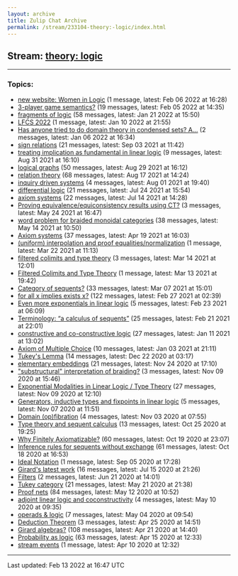 ```yaml
---
layout: archive
title: Zulip Chat Archive
permalink: /stream/233104-theory:-logic/index.html
---
```


## Stream: [theory: logic](https://mattecapu.github.io/ct-zulip-archive/stream/233104-theory:-logic/index.html)
---

### Topics:

* [new website: Women in Logic](topic/new.20website.3A.20Women.20in.20Logic.html) (1 message, latest: Feb 06 2022 at 16:28)
* [3-player game semantics?](topic/3-player.20game.20semantics.3F.html) (19 messages, latest: Feb 05 2022 at 14:35)
* [fragments of logic](topic/fragments.20of.20logic.html) (58 messages, latest: Jan 21 2022 at 15:50)
* [LFCS 2022](topic/LFCS.202022.html) (1 message, latest: Jan 10 2022 at 21:55)
* [Has anyone tried to do domain theory in condensed sets? A...](topic/Has.20anyone.20tried.20to.20do.20domain.20theory.20in.20condensed.20sets.3F.20A.2E.2E.2E.html) (2 messages, latest: Jan 06 2022 at 16:34)
* [sign relations](topic/sign.20relations.html) (21 messages, latest: Sep 03 2021 at 11:42)
* [treating implication as fundamental in linear logic](topic/treating.20implication.20as.20fundamental.20in.20linear.20logic.html) (9 messages, latest: Aug 31 2021 at 16:10)
* [logical graphs](topic/logical.20graphs.html) (50 messages, latest: Aug 29 2021 at 16:12)
* [relation theory](topic/relation.20theory.html) (68 messages, latest: Aug 17 2021 at 14:24)
* [inquiry driven systems](topic/inquiry.20driven.20systems.html) (4 messages, latest: Aug 01 2021 at 19:40)
* [differential logic](topic/differential.20logic.html) (21 messages, latest: Jul 24 2021 at 15:54)
* [axiom systems](topic/axiom.20systems.html) (22 messages, latest: Jul 14 2021 at 14:28)
* [Proving equivalence/equiconsistency results using CT?](topic/Proving.20equivalence.2Fequiconsistency.20results.20using.20CT.3F.html) (3 messages, latest: May 24 2021 at 16:47)
* [word problem for braided monoidal categories](topic/word.20problem.20for.20braided.20monoidal.20categories.html) (38 messages, latest: May 14 2021 at 10:50)
* [Axiom systems](topic/Axiom.20systems.html) (37 messages, latest: Apr 19 2021 at 16:03)
* [(uniform) interpolation and proof equalities/normalization](topic/(uniform).20interpolation.20and.20proof.20equalities.2Fnormalization.html) (1 message, latest: Mar 22 2021 at 11:13)
* [filtered colimits and type theory](topic/filtered.20colimits.20and.20type.20theory.html) (3 messages, latest: Mar 14 2021 at 12:01)
* [Filtered Colimits and Type Theory](topic/Filtered.20Colimits.20and.20Type.20Theory.html) (1 message, latest: Mar 13 2021 at 19:42)
* [Category of sequents?](topic/Category.20of.20sequents.3F.html) (33 messages, latest: Mar 07 2021 at 15:01)
* [for all x implies exists x?](topic/for.20all.20x.20implies.20exists.20x.3F.html) (122 messages, latest: Feb 27 2021 at 02:39)
* [Even more exponentials in linear logic](topic/Even.20more.20exponentials.20in.20linear.20logic.html) (5 messages, latest: Feb 23 2021 at 06:09)
* [Terminology: “a calculus of sequents”](topic/Terminology.3A.20.E2.80.9Ca.20calculus.20of.20sequents.E2.80.9D.html) (25 messages, latest: Feb 21 2021 at 22:01)
* [constructive and co-constructive logic](topic/constructive.20and.20co-constructive.20logic.html) (27 messages, latest: Jan 11 2021 at 13:02)
* [Axiom of Multiple Choice](topic/Axiom.20of.20Multiple.20Choice.html) (10 messages, latest: Jan 03 2021 at 21:11)
* [Tukey's Lemma](topic/Tukey's.20Lemma.html) (14 messages, latest: Dec 22 2020 at 03:17)
* [elementary embeddings](topic/elementary.20embeddings.html) (21 messages, latest: Nov 24 2020 at 17:10)
* ["substructural" interpretation of braiding?](topic/.22substructural.22.20interpretation.20of.20braiding.3F.html) (3 messages, latest: Nov 09 2020 at 15:46)
* [Exponential Modalities in Linear Logic / Type Theory](topic/Exponential.20Modalities.20in.20Linear.20Logic.20.2F.20Type.20Theory.html) (27 messages, latest: Nov 09 2020 at 12:10)
* [Generators, inductive types and fixpoints in linear logic](topic/Generators.2C.20inductive.20types.20and.20fixpoints.20in.20linear.20logic.html) (5 messages, latest: Nov 07 2020 at 11:51)
* [Domain (op)fibration](topic/Domain.20(op)fibration.html) (4 messages, latest: Nov 03 2020 at 07:55)
* [Type theory and sequent calculus](topic/Type.20theory.20and.20sequent.20calculus.html) (13 messages, latest: Oct 25 2020 at 19:25)
* [Why Finitely Axiomatizable?](topic/Why.20Finitely.20Axiomatizable.3F.html) (60 messages, latest: Oct 19 2020 at 23:07)
* [Inference rules for sequents without exchange](topic/Inference.20rules.20for.20sequents.20without.20exchange.html) (61 messages, latest: Oct 18 2020 at 16:53)
* [Ideal Notation](topic/Ideal.20Notation.html) (1 message, latest: Sep 05 2020 at 17:28)
* [Girard's latest work](topic/Girard's.20latest.20work.html) (16 messages, latest: Jul 15 2020 at 21:26)
* [Filters](topic/Filters.html) (2 messages, latest: Jun 21 2020 at 14:01)
* [Tukey category](topic/Tukey.20category.html) (21 messages, latest: May 21 2020 at 21:38)
* [Proof nets](topic/Proof.20nets.html) (84 messages, latest: May 12 2020 at 10:52)
* [adjoint linear logic and coconstructivity](topic/adjoint.20linear.20logic.20and.20coconstructivity.html) (4 messages, latest: May 10 2020 at 09:35)
* [operads & logic](topic/operads.20.26.20logic.html) (7 messages, latest: May 04 2020 at 09:54)
* [Deduction Theorem](topic/Deduction.20Theorem.html) (3 messages, latest: Apr 25 2020 at 14:51)
* [Girard algebras?](topic/Girard.20algebras.3F.html) (108 messages, latest: Apr 21 2020 at 14:40)
* [Probability as logic](topic/Probability.20as.20logic.html) (63 messages, latest: Apr 15 2020 at 12:33)
* [stream events](topic/stream.20events.html) (1 message, latest: Apr 10 2020 at 12:32)

<hr><p>Last updated: Feb 13 2022 at 16:47 UTC</p>